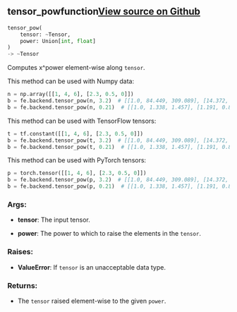 ## tensor_pow<span class="tag">function</span><a class="sourcelink" href=https://github.com/fastestimator/fastestimator/blob/r1.2/fastestimator/backend/tensor_pow.py/#L24-L65>View source on Github</a>
```python
tensor_pow(
	tensor: ~Tensor,
	power: Union[int, float]
)
-> ~Tensor
```
Computes x^power element-wise along `tensor`.

This method can be used with Numpy data:
```python
n = np.array([[1, 4, 6], [2.3, 0.5, 0]])
b = fe.backend.tensor_pow(n, 3.2)  # [[1.0, 84.449, 309.089], [14.372, 0.109, 0]]
b = fe.backend.tensor_pow(n, 0.21)  # [[1.0, 1.338, 1.457], [1.191, 0.865, 0]]
```

This method can be used with TensorFlow tensors:
```python
t = tf.constant([[1, 4, 6], [2.3, 0.5, 0]])
b = fe.backend.tensor_pow(t, 3.2)  # [[1.0, 84.449, 309.089], [14.372, 0.109, 0]]
b = fe.backend.tensor_pow(t, 0.21)  # [[1.0, 1.338, 1.457], [1.191, 0.865, 0]]
```

This method can be used with PyTorch tensors:
```python
p = torch.tensor([[1, 4, 6], [2.3, 0.5, 0]])
b = fe.backend.tensor_pow(p, 3.2)  # [[1.0, 84.449, 309.089], [14.372, 0.109, 0]]
b = fe.backend.tensor_pow(p, 0.21)  # [[1.0, 1.338, 1.457], [1.191, 0.865, 0]]
```


<h3>Args:</h3>


* **tensor**: The input tensor.

* **power**: The power to which to raise the elements in the `tensor`. 

<h3>Raises:</h3>


* **ValueError**: If `tensor` is an unacceptable data type.

<h3>Returns:</h3>

<ul class="return-block"><li>    The <code>tensor</code> raised element-wise to the given <code>power</code>.

</li></ul>

